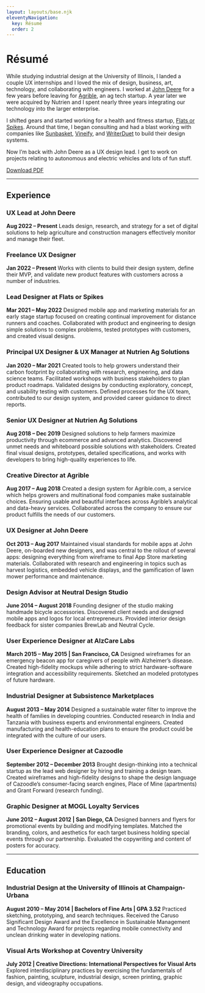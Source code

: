 ```yaml
---
layout: layouts/base.njk
eleventyNavigation:
  key: Résumé
  order: 2
---
```

# Résumé

While studying industrial design at the University of Illinois, I landed a couple UX internships and I loved the mix of design, business, art, technology, and collaborating with engineers. I worked at [John&nbsp;Deere](https://www.deere.com/en/) for a few years before leaving for [Agrible](https://nutrienagsolutions.com/agrible), an ag tech startup. A year later we were acquired by Nutrien and I spent nearly three years integrating our technology into the larger enterprise.

I shifted gears and started working for a health and fitness startup, [Flats or Spikes](https://www.flatsorspikes.com). Around that time, I began consulting and had a blast working with companies like [Sunbasket](https://sunbasket.com), [Vineify](https://vineify.com), and [WriterDuet](https://www.writerduet.com) to build their design systems.

Now I’m back with John&nbsp;Deere as a UX design lead. I get to work on projects relating to autonomous and electric vehicles and lots of fun stuff.

<!-- Button -->
[Download PDF](/resume.pdf)

  <!-- HTML -->
  <!-- <button name="button" onclick="/resume.pdf">Download PDF</button> -->
<!-- this one ^ worked maybe -->

  <!-- HTML from original github page -->
  <!-- <a href="/files/resume.pdf"><button type="button">Download PDF</button> -->

  <!-- Markdown - did not look like button -->
  <!-- [Download PDF](/resume.pdf){: .btn} -->

<!-- My Job Template stuff -->

---

## Experience

<!-- Template
  ### Title
  **Start – Stop
  Description
-->

### UX Lead at John&nbsp;Deere
**Aug 2022 – Present**
Leads design, research, and strategy for a set of digital solutions to help agriculture and construction managers effectively monitor and manage their fleet.

### Freelance UX Designer
**Jan 2022 – Present**
Works with clients to build their design system, define their MVP, and validate new product features with customers across a number of industries.

### Lead Designer at Flats or Spikes
**Mar 2021 – May 2022**
Designed mobile app and marketing materials for an early stage startup focused on creating continual improvement for distance runners and coaches. Collaborated with product and engineering to design simple solutions to complex problems, tested prototypes with customers, and created visual designs.

### Principal UX Designer & UX Manager at Nutrien Ag Solutions
**Jan 2020 – Mar 2021**
Created tools to help growers understand their carbon footprint by collaborating with research, engineering, and data science teams. Facilitated workshops with business stakeholders to plan product roadmaps. Validated designs by conducting exploratory, concept, and usability testing with customers. Defined processes for the UX team, contributed to our design system, and provided career guidance to direct reports.

### Senior UX Designer at Nutrien Ag Solutions
**Aug 2018 – Dec 2019**
Designed solutions to help farmers maximize productivity through ecommerce and advanced analytics. Discovered unmet needs and whiteboard possible solutions with stakeholders. Created final visual designs, prototypes, detailed specifications, and works with developers to bring high-quality experiences to life.

### Creative Director at Agrible
**Aug 2017 – Aug 2018**
Created a design system for Agrible.com, a service which helps growers and multinational food companies make sustainable choices. Ensuring usable and beautiful interfaces across Agrible’s analytical and data-heavy services. Collaborated across the company to ensure our product fulfills the needs of our customers.

### UX Designer at John&nbsp;Deere
**Oct 2013 – Aug 2017**
Maintained visual standards for mobile apps at John Deere, on-boarded new designers, and was central to the rollout of several apps: designing everything from wireframe to final App Store marketing materials. Collaborated with research and engineering in topics such as harvest logistics, embedded vehicle displays, and the gamification of lawn mower performance and maintenance.

### Design Advisor at Neutral Design Studio
**June 2014 – August 2018**
Founding designer of the studio making handmade bicycle accessories. Discovered client needs and designed mobile apps and logos for local entrepreneurs. Provided interior design feedback for sister companies BrewLab and Neutral Cycle.

### User Experience Designer at AlzCare Labs
**March 2015 – May 2015 | San Francisco, CA**
Designed wireframes for an emergency beacon app for caregivers of people with Alzheimer’s disease. Created high-fidelity mockups while adhering to strict hardware-software integration and accessibility requirements. Sketched an modeled prototypes of future hardware.

### Industrial Designer at Subsistence Marketplaces
**August 2013 – May 2014**
Designed a sustainable water filter to improve the health of families in developing countries. Conducted research in India and Tanzania with business experts and environmental engineers. Created manufacturing and health-education plans to ensure the product could be integrated with the culture of our users.

### User Experience Designer at Cazoodle
**September 2012 – December 2013**
Brought design-thinking into a technical startup as the lead web designer by hiring and training a design team. Created wireframes and high-fidelity designs to shape the design language of Cazoodle’s consumer-facing search engines, Place of Mine (apartments) and Grant Forward (research funding).

### Graphic Designer at MOGL Loyalty Services
**June 2012 – August 2012 | San Diego, CA**
Designed banners and flyers for promotional events by building and modifying templates. Matched the branding, colors, and aesthetics for each target business holding special events through our partnership. Evaluated the copywriting and content of posters for accuracy.

---

## Education

### Industrial Design at the University of Illinois at Champaign-Urbana
**August 2010 – May 2014 | Bachelors of Fine Arts | GPA 3.52**
Practiced sketching, prototyping, and search techniques. Received the Caruso Significant Design Award and the Excellence in Sustainable Management and Technology Award for projects regarding mobile connectivity and unclean drinking water in developing nations.

### Visual Arts Workshop at Coventry University
**July 2012 | Creative Directions: International Perspectives for Visual Arts**
Explored interdisciplinary practices by exercising the fundamentals of fashion, painting, sculpture, industrial design, screen printing, graphic design, and videography occupations.